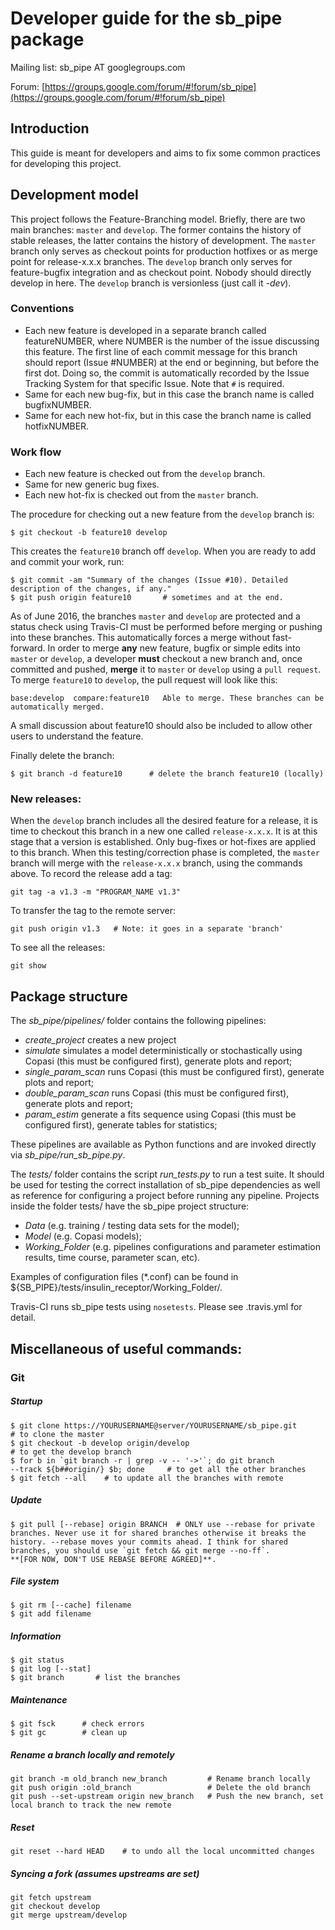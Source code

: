 
# Developer guide for the sb_pipe package

Mailing list: sb_pipe AT googlegroups.com

Forum: [https://groups.google.com/forum/#!forum/sb_pipe](https://groups.google.com/forum/#!forum/sb_pipe)


## Introduction
This guide is meant for developers and aims to fix some common practices
for developing this project. 


## Development model
This project follows the Feature-Branching model. Briefly, there are two
main branches: `master` and `develop`. The former contains the history 
of stable releases, the latter contains the history of development. The 
`master` branch only serves as checkout points for production hotfixes 
or as merge point for release-x.x.x branches. The `develop` branch only 
serves for feature-bugfix integration and as checkout point. Nobody 
should directly develop in here. The `develop` branch is versionless 
(just call it *-dev*).


### Conventions
- Each new feature is developed in a separate branch called 
featureNUMBER, where NUMBER is the number of the issue discussing this 
feature. The first line of each commit message for this branch should 
report (Issue #NUMBER) at the end or beginning, but before the first 
dot. Doing so, the commit is automatically recorded by the Issue 
Tracking System for that specific Issue. Note that `#` is required.
- Same for each new bug-fix, but in this case the branch name is called 
bugfixNUMBER.
- Same for each new hot-fix, but in this case the branch name is called 
hotfixNUMBER.


### Work flow
- Each new feature is checked out from the `develop` branch.
- Same for new generic bug fixes.
- Each new hot-fix is checked out from the `master` branch.


The procedure for checking out a new feature from the `develop` branch 
is: 
```
$ git checkout -b feature10 develop
```
This creates the `feature10` branch off `develop`. 
When you are ready to add and commit your work, run:
```
$ git commit -am "Summary of the changes (Issue #10). Detailed 
description of the changes, if any."
$ git push origin feature10       # sometimes and at the end.
```

As of June 2016, the branches `master` and `develop` are protected and a
status check using Travis-CI must be performed before merging or pushing
into these branches. This automatically forces a merge without 
fast-forward. 
In order to merge **any** new feature, bugfix or simple edits into 
`master` or `develop`, a developer **must** checkout a new branch and, 
once committed and pushed, **merge** it to `master` or `develop` using a
`pull request`. To merge `feature10` to `develop`, the pull request will
look like this:
```
base:develop  compare:feature10   Able to merge. These branches can be 
automatically merged.

```
A small discussion about feature10 should also be included to allow 
other users to understand the feature.

Finally delete the branch: 
```
$ git branch -d feature10      # delete the branch feature10 (locally)
```


### New releases:
When the `develop` branch includes all the desired feature for a 
release, it is time to checkout this 
branch in a new one called `release-x.x.x`. It is at this stage that a 
version is established. Only bug-fixes or hot-fixes are applied to this 
branch. When this testing/correction phase is completed, the `master` 
branch will merge with the `release-x.x.x` branch, using the commands 
above.
To record the release add a tag:
```
git tag -a v1.3 -m "PROGRAM_NAME v1.3"
```
To transfer the tag to the remote server:
```
git push origin v1.3   # Note: it goes in a separate 'branch'
```
To see all the releases:
```
git show
```


## Package structure

The *sb_pipe/pipelines/* folder contains the following pipelines:

- *create_project* creates a new project
- *simulate* simulates a model deterministically or stochastically
using Copasi (this must be configured first), generate plots and report;
- *single_param_scan* runs Copasi (this must be 
configured first), generate plots and report;
- *double_param_scan* runs Copasi (this must be 
configured first), generate plots and report;
- *param_estim* generate a fits sequence using Copasi 
(this must be configured first), generate tables for statistics;

These pipelines are available as Python functions and are invoked 
directly via *sb_pipe/run_sb_pipe.py*.


The *tests/* folder contains the script *run_tests.py* to run a test 
suite. It should be used for testing the correct installation of sb_pipe
dependencies as well as reference for configuring a project before 
running any pipeline. 
Projects inside the folder tests/ have the sb_pipe project structure:

- *Data* (e.g. training / testing data sets for the model);
- *Model* (e.g. Copasi models);
- *Working_Folder* (e.g. pipelines configurations and parameter 
estimation results, time course, parameter scan, etc).

Examples of configuration files (*.conf) can be found in 
${SB_PIPE}/tests/insulin_receptor/Working_Folder/.

Travis-CI runs sb_pipe tests using `nosetests`. Please see .travis.yml 
for detail.



## Miscellaneous of useful commands:
### Git
##### Startup
```
$ git clone https://YOURUSERNAME@server/YOURUSERNAME/sb_pipe.git   
# to clone the master
$ git checkout -b develop origin/develop                           
# to get the develop branch
$ for b in `git branch -r | grep -v -- '->'`; do git branch 
--track ${b##origin/} $b; done     # to get all the other branches
$ git fetch --all    # to update all the branches with remote
```

##### Update
```
$ git pull [--rebase] origin BRANCH  # ONLY use --rebase for private 
branches. Never use it for shared branches otherwise it breaks the 
history. --rebase moves your commits ahead. I think for shared 
branches, you should use `git fetch && git merge --no-ff`. 
**[FOR NOW, DON'T USE REBASE BEFORE AGREED]**.
```

##### File system
```
$ git rm [--cache] filename 
$ git add filename
```

##### Information
```
$ git status 
$ git log [--stat]
$ git branch       # list the branches
```

##### Maintenance
```
$ git fsck      # check errors
$ git gc        # clean up
```

##### Rename a branch locally and remotely
```
git branch -m old_branch new_branch         # Rename branch locally    
git push origin :old_branch                 # Delete the old branch    
git push --set-upstream origin new_branch   # Push the new branch, set 
local branch to track the new remote
```

##### Reset
```
git reset --hard HEAD    # to undo all the local uncommitted changes
```

##### Syncing a fork (assumes upstreams are set)
```
git fetch upstream
git checkout develop
git merge upstream/develop
```
